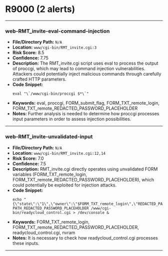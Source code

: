 # R9000 (2 alerts)

---

### web-RMT_invite-eval-command-injection

- **File/Directory Path:** `N/A`
- **Location:** `www/cgi-bin/RMT_invite.cgi:3`
- **Risk Score:** 8.5
- **Confidence:** 7.75
- **Description:** The RMT_invite.cgi script uses eval to process the output of proccgi, which may lead to command injection vulnerabilities. Attackers could potentially inject malicious commands through carefully crafted HTTP parameters.
- **Code Snippet:**
  ```
  eval "\`/www/cgi-bin/proccgi $*\`"
  ```
- **Keywords:** eval, proccgi, FORM_submit_flag, FORM_TXT_remote_login, FORM_TXT_remote_REDACTED_PASSWORD_PLACEHOLDER
- **Notes:** Further analysis is needed to determine how proccgi processes input parameters in order to assess injection possibilities.

---
### web-RMT_invite-unvalidated-input

- **File/Directory Path:** `N/A`
- **Location:** `www/cgi-bin/RMT_invite.cgi:12,14`
- **Risk Score:** 7.0
- **Confidence:** 7.5
- **Description:** RMT_invite.cgi directly operates using unvalidated FORM variables (FORM_TXT_remote_login, FORM_TXT_remote_REDACTED_PASSWORD_PLACEHOLDER), which could potentially be exploited for injection attacks.
- **Code Snippet:**
  ```
  echo "{\"state\":\"1\",\"owner\":\"$FORM_TXT_remote_login\",\"REDACTED_PASSWORD_PLACEHOLDER\":\"$FORM_TXT_remote_REDACTED_PASSWORD_PLACEHOLDER\"}"|REQUEST_METHOD=PUT PATH_REDACTED_PASSWORD_PLACEHOLDER /www/cgi-bin/readycloud_control.cgi > /dev/console &
  ```
- **Keywords:** FORM_TXT_remote_login, FORM_TXT_remote_REDACTED_PASSWORD_PLACEHOLDER, readycloud_control.cgi, nvram
- **Notes:** It is necessary to check how readycloud_control.cgi processes these inputs.

---
